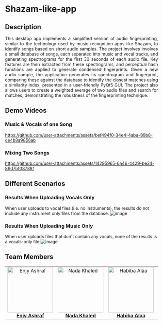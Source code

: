 # Shazam-like-app
## Description
<div align="justify"> This desktop app implements a simplified version of audio fingerprinting, similar to the technology used by music recognition apps like Shazam, to identify songs based on short audio samples. The project involves involves a small database of songs, each separated into music and vocal tracks, and generating spectrograms for the first 30 seconds of each audio file.  Key features are then extracted from these spectrograms, and perceptual hash functions are applied to generate condensed fingerprints. Given a new audio sample, the application generates its spectrogram and fingerprint, comparing these against the database to identify the closest matches using a similarity index, presented in a user-friendly PyQt5 GUI. The project also allows users to create a weighted average of two audio files and search for matches, demonstrating the robustness of the fingerprinting technique. </div>

## Demo Videos
### Music & Vocals of one Song
https://github.com/user-attachments/assets/bef494f0-34e4-4aba-89b8-ce4b8a9856ab
### Mixing Two Songs
https://github.com/user-attachments/assets/14295965-6a46-4429-be34-89d7bf08788f

## Different Scenarios
### Results When Uploading Vocals Only
When user uploads to vocal files (i.e. no instruments), the results do not include any instrument only files from the database.
![image](https://github.com/user-attachments/assets/85c430a9-4bd5-4fa5-8a0d-a2f59ca53f10)
### Results When Uploading Music Only
When user uploads files that don't contain any vocals, none of the results is a vocals-only file
![image](https://github.com/user-attachments/assets/a8c4d384-8236-43fd-a48d-088daebfdaa8)

## Team Members
<div align="center">
  <table style="border-collapse: collapse; border: none;">
    <tr>
      <td align="center" style="border: none;">
        <img src="https://github.com/user-attachments/assets/e8713727-6257-4c16-b9bd-8f6cb509cf1c" alt="Enjy Ashraf" width="150" height="150"><br>
        <a href="https://github.com/enjyashraf18"><b>Enjy Ashraf</b></a>
      </td>
      <td align="center" style="border: none;">
        <img src="https://github.com/user-attachments/assets/5de3e403-7fce-4000-95d2-e9f07e0d78cf" alt="Nada Khaled" width="150" height="150"><br>
        <a href="https://github.com/NadaKhaled157"><b>Nada Khaled</b></a>
      </td>
      <td align="center" style="border: none;">
        <img src="https://github.com/user-attachments/assets/4b1f5180-2250-49ae-869f-4d00fb89447a" alt="Habiba Alaa" width="150" height="150"><br>
        <a href="https://github.com/habibaalaa123"><b>Habiba Alaa</b></a>
      </td>
      <td align="center" style="border: none;">
        <img src="https://github.com/user-attachments/assets/567fd220-acc8-4094-bfe0-5939a0048ca9" alt="Shahd Ahmed" width="150" height="150"><br>
        <a href="https://github.com/Shahd-A-Mahmoud"><b>Shahd Ahmed</b></a>
      </td>
    </tr>
  </table>
</div>




